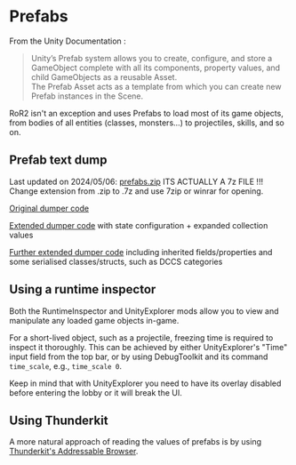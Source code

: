 # Prefabs
From the Unity Documentation :
> Unity’s Prefab system allows you to create, configure, and store a GameObject complete with all its components, property values, and child GameObjects as a reusable Asset. \
The Prefab Asset acts as a template from which you can create new Prefab instances in the Scene.

RoR2 isn't an exception and uses Prefabs to load most of its game objects, from bodies of all entities (classes, monsters...) to projectiles, skills, and so on.

## Prefab text dump
Last updated on 2024/05/06: [prefabs.zip](https://github.com/risk-of-thunder/R2Wiki/files/15218065/prefabs.zip)
ITS ACTUALLY A 7z FILE !!! Change extension from .zip to .7z and use 7zip or winrar for opening.

[Original dumper code](https://gist.github.com/xiaoxiao921/9d7f5aa50676b475f3cf750b5ef57955)

[Extended dumper code](https://gist.github.com/yekoc/d632468df9ebc53641170301ac2f67ef) with state configuration + expanded collection values

[Further extended dumper code](https://gist.github.com/SChinchi/7dd6b321807e9166b65705e6aec96634) including inherited fields/properties and some serialised classes/structs, such as DCCS categories

## Using a runtime inspector

Both the RuntimeInspector and UnityExplorer mods allow you to view and manipulate any loaded game objects in-game.

For a short-lived object, such as a projectile, freezing time is required to inspect it thoroughly. This can be achieved by either UnityExplorer's "Time" input field from the top bar, or by using DebugToolkit and its command `time_scale`, e.g., `time_scale 0`.

Keep in mind that with UnityExplorer you need to have its overlay disabled before entering the lobby or it will break the UI.

## Using Thunderkit

A more natural approach of reading the values of prefabs is by using [Thunderkit's Addressable Browser](https://risk-of-thunder.github.io/R2Wiki/Mod-Creation/Thunderkit/Getting-Started/).